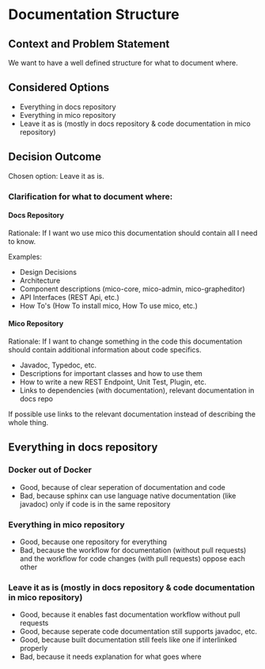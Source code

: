 # Documentation Structure

## Context and Problem Statement

We want to have a well defined structure for what to document where.


## Considered Options

* Everything in docs repository
* Everything in mico repository
* Leave it as is (mostly in docs repository & code documentation in mico repository)


## Decision Outcome

Chosen option: Leave it as is.

### Clarification for what to document where:

#### Docs Repository

Rationale: If I want wo use mico this documentation should contain all I need to know.

Examples:

* Design Decisions
* Architecture
* Component descriptions (mico-core, mico-admin, mico-grapheditor)
* API Interfaces (REST Api, etc.)
* How To's (How To install mico, How To use mico, etc.)

#### Mico Repository

Rationale: If I want to change something in the code this documentation should contain additional information about code specifics.

* Javadoc, Typedoc, etc.
* Descriptions for important classes and how to use them
* How to write a new REST Endpoint, Unit Test, Plugin, etc.
* Links to dependencies (with documentation), relevant documentation in docs repo

If possible use links to the relevant documentation instead of describing the whole thing.


## Everything in docs repository

### Docker out of Docker

* Good, because of clear seperation of documentation and code
* Bad, because sphinx can use language native documentation (like javadoc) only if code is in the same repository

### Everything in mico repository

* Good, because one repository for everything
* Bad, because the workflow for documentation (without pull requests) and the workflow for code changes (with pull requests) oppose each other

### Leave it as is (mostly in docs repository & code documentation in mico repository)

* Good, because it enables fast documentation workflow without pull requests
* Good, because seperate code documentation still supports javadoc, etc.
* Good, because built documentation still feels like one if interlinked properly
* Bad, because it needs explanation for what goes where
